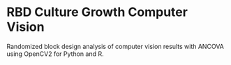 # RBD Culture Growth Computer Vision     
Randomized block design analysis of computer vision results with ANCOVA using OpenCV2 for Python and R. 
